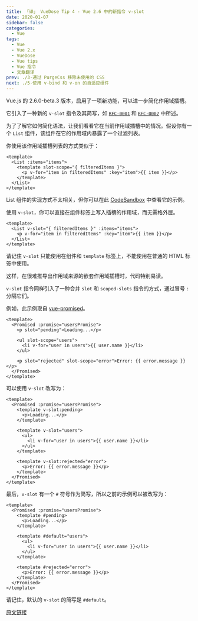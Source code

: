 ```yaml
---
title: 「译」 VueDose Tip 4 - Vue 2.6 中的新指令 v-slot
date: 2020-01-07
sidebar: false
categories:
  - Vue
tags:
  - Vue
  - Vue 2.x
  - VueDose
  - Vue tips
  - Vue 指令
  - 文章翻译
prev: ./3-通过 PurgeCss 移除未使用的 CSS
next: ./5-使用 v-bind 和 v-on 的自适应组件
---
```


Vue.js 的 2.6.0-beta.3 版本，启用了一项新功能，可以进一步简化作用域插槽。

它引入了一种新的 `v-slot` 指令及其简写，如 [`RFC-0001`](https://github.com/vuejs/rfcs/blob/master/active-rfcs/0001-new-slot-syntax.md) 和 [`RFC-0002`](https://github.com/vuejs/rfcs/blob/master/active-rfcs/0002-slot-syntax-shorthand.md) 中所述。

为了了解它如何简化语法，让我们看看它在当前作用域插槽中的情况。假设你有一个 `List` 组件，该组件在它的作用域内暴露了一个过滤列表。

你使用该作用域插槽列表的方式类似于：

```vue
<template>
  <List :items="items">
    <template slot-scope="{ filteredItems }">
      <p v-for="item in filteredItems" :key="item">{{ item }}</p>
    </template>
  </List>
</template>
```

List 组件的实现方式不太相关，但你可以在此 [CodeSandbox](https://codesandbox.io/s/wwzx6zw47w) 中查看它的示例。

使用 `v-slot`，你可以直接在组件标签上写入插槽的作用域，而无需格外层。

```vue
<template>
  <List v-slot="{ filteredItems }" :items="items">
    <p v-for="item in filteredItems" :key="item">{{ item }}</p>
  </List>
</template>
```

请记住 `v-slot` 只能使用在组件和 `template` 标签上，不能使用在普通的 HTML 标签中使用。

这样，在很难推导出作用域来源的嵌套作用域插槽时，代码特别易读。

`v-slot` 指令同样引入了一种合并 `slot` 和 `scoped-slots` 指令的方式，通过冒号 `:` 分隔它们。

例如，此示例取自 [vue-promised](https://github.com/posva/vue-promised)。

```vue
<template>
  <Promised :promise="usersPromise">
    <p slot="pending">Loading...</p>

    <ul slot-scope="users">
      <li v-for="user in users">{{ user.name }}</li>
    </ul>

    <p slot="rejected" slot-scope="error">Error: {{ error.message }}</p>
  </Promised>
</template>
```

可以使用 `v-slot` 改写为：

```vue
<template>
  <Promised :promise="usersPromise">
    <template v-slot:pending>
      <p>Loading...</p>
    </template>

    <template v-slot="users">
      <ul>
        <li v-for="user in users">{{ user.name }}</li>
      </ul>
    </template>

    <template v-slot:rejected="error">
      <p>Error: {{ error.message }}</p>
    </template>
  </Promised>
</template>
```

最后，`v-slot` 有一个 `#` 符号作为简写，所以之前的示例可以被改写为：

```vue
<template>
  <Promised :promise="usersPromise">
    <template #pending>
      <p>Loading...</p>
    </template>

    <template #default="users">
      <ul>
        <li v-for="user in users">{{ user.name }}</li>
      </ul>
    </template>

    <template #rejected="error">
      <p>Error: {{ error.message }}</p>
    </template>
  </Promised>
</template>
```

请记住，默认的 `v-slot` 的简写是 `#default`。

[原文链接](https://vuedose.tips/tips/remove-unused-css-with-purge-css)
